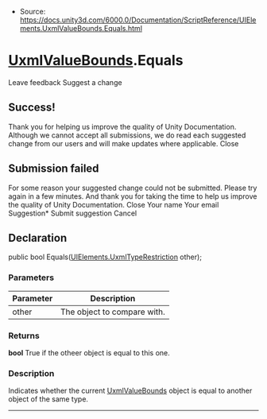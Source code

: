 * Source: https://docs.unity3d.com/6000.0/Documentation/ScriptReference/UIElements.UxmlValueBounds.Equals.html

#  [UxmlValueBounds](https://docs.unity3d.com/6000.0/Documentation/ScriptReference/UIElements.UxmlValueBounds.html).Equals
Leave feedback
Suggest a change
## Success!
Thank you for helping us improve the quality of Unity Documentation. Although we cannot accept all submissions, we do read each suggested change from our users and will make updates where applicable.
Close
## Submission failed
For some reason your suggested change could not be submitted. Please <a>try again</a> in a few minutes. And thank you for taking the time to help us improve the quality of Unity Documentation.
Close
Your name Your email Suggestion* Submit suggestion
Cancel
## Declaration
public bool Equals([UIElements.UxmlTypeRestriction](https://docs.unity3d.com/6000.0/Documentation/ScriptReference/UIElements.UxmlTypeRestriction.html) other); 
### Parameters
Parameter | Description  
---|---  
other | The object to compare with.  
### Returns
**bool** True if the otheer object is equal to this one. 
### Description
Indicates whether the current [UxmlValueBounds](https://docs.unity3d.com/6000.0/Documentation/ScriptReference/UIElements.UxmlValueBounds.html) object is equal to another object of the same type. 
* * *
